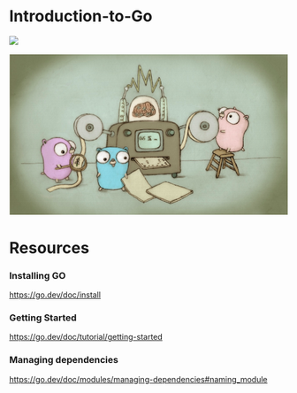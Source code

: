 <!-- #region -->
# <a id='7'>Introduction-to-Go</a>

![](https://forthebadge.com/images/badges/made-with-go.svg)


![Repo List](./images/go.png)



# Resources
### Installing GO
https://go.dev/doc/install
<!-- #endregion -->

### Getting Started
https://go.dev/doc/tutorial/getting-started

### Managing dependencies
https://go.dev/doc/modules/managing-dependencies#naming_module



